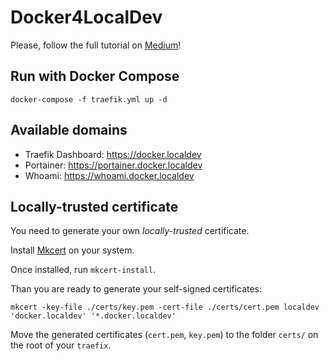 # Docker4LocalDev

Please, follow the full tutorial on [Medium](https://medium.com/soulweb-academy/docker-local-dev-stack-with-traefik-https-dnsmasq-locally-trusted-certificate-for-ubuntu-20-04-5f036c9af83d)!

## Run with Docker Compose

`docker-compose -f traefik.yml up -d`

## Available domains

* Traefik Dashboard: https://docker.localdev
* Portainer: https://portainer.docker.localdev
* Whoami: https://whoami.docker.localdev

## Locally-trusted certificate

You need to generate your own _locally-trusted_ certificate.

Install [Mkcert](https://github.com/FiloSottile/mkcert) on your system.

Once installed, run `mkcert-install`.

Than you are ready to generate your self-signed certificates:

`mkcert -key-file ./certs/key.pem -cert-file ./certs/cert.pem localdev 'docker.localdev' '*.docker.localdev'`

Move the generated certificates (`cert.pem`, `key.pem`) to the folder `certs/` on the root of your `traefix`.
